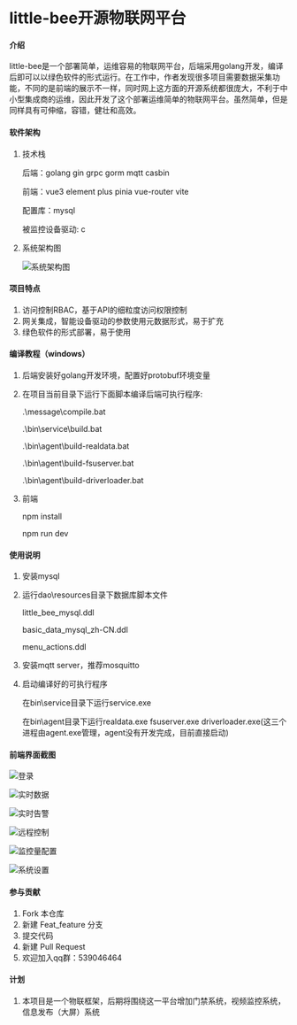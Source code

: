 # little-bee开源物联网平台

#### 介绍
little-bee是一个部署简单，运维容易的物联网平台，后端采用golang开发，编译后即可以以绿色软件的形式运行。在工作中，作者发现很多项目需要数据采集功能，不同的是前端的展示不一样，同时网上这方面的开源系统都很庞大，不利于中小型集成商的运维，因此开发了这个部署运维简单的物联网平台。虽然简单，但是同样具有可伸缩，容错，健壮和高效。

#### 软件架构
1. 技术栈

   后端：golang gin grpc gorm mqtt casbin

   前端：vue3 element plus pinia vue-router vite

   配置库：mysql

   被监控设备驱动: c
   
2. 系统架构图

   ![系统架构图](https://gitee.com/asmallstar/little-bee/raw/master/little-bee/agent/agent/architecture/architecture.png)

#### 项目特点

1. 访问控制RBAC，基于API的细粒度访问权限控制
2. 网关集成，智能设备驱动的参数使用元数据形式，易于扩充
3. 绿色软件的形式部署，易于使用

#### 编译教程（windows）

1. 后端安装好golang开发环境，配置好protobuf环境变量

2. 在项目当前目录下运行下面脚本编译后端可执行程序:

   .\message\compile.bat

   .\bin\service\build.bat

   .\bin\agent\build-realdata.bat

   .\bin\agent\build-fsuserver.bat

   .\bin\agent\build-driverloader.bat

3. 前端

   npm install

   npm run dev 

#### 使用说明

1. 安装mysql 

2. 运行dao\resources目录下数据库脚本文件

   little_bee_mysql.ddl

   basic_data_mysql_zh-CN.ddl

   menu_actions.ddl 

3. 安装mqtt server，推荐mosquitto

4. 启动编译好的可执行程序

   在bin\service目录下运行service.exe

   在bin\agent目录下运行realdata.exe fsuserver.exe driverloader.exe(这三个进程由agent.exe管理，agent没有开发完成，目前直接启动)
   
#### 前端界面截图

![登录](https://gitee.com/asmallstat/little-bee/raw/master/frontend/console/public/screenshot/login.png)

![实时数据](https://gitee.com/asmallstat/little-bee/raw/master/frontend/console/public/screenshot/realdata.png)

![实时告警](https://gitee.com/asmallstat/little-bee/raw/master/frontend/console/public/screenshot/alarm.png)

![远程控制](https://gitee.com/asmallstat/little-bee/raw/master/frontend/console/public/screenshot/control.png)

![监控量配置](https://gitee.com/asmallstat/little-bee/raw/master/frontend/console/public/screenshot/config.png)

![系统设置](https://gitee.com/asmallstat/little-bee/raw/master/frontend/console/public/screenshot/setting.png)

#### 参与贡献

1.  Fork 本仓库
2.  新建 Feat_feature 分支
3.  提交代码
4.  新建 Pull Request
4.  欢迎加入qq群：539046464


#### 计划

1.  本项目是一个物联框架，后期将围绕这一平台增加门禁系统，视频监控系统，信息发布（大屏）系统
